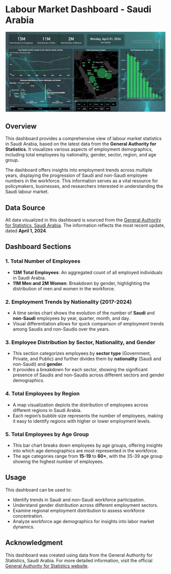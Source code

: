 # Labour Market Dashboard - Saudi Arabia

![Labour Market Statistics](Labour%20Market%20Statistics)

## Overview
This dashboard provides a comprehensive view of labour market statistics in Saudi Arabia, based on the latest data from the **General Authority for Statistics**. It visualizes various aspects of employment demographics, including total employees by nationality, gender, sector, region, and age group. 

The dashboard offers insights into employment trends across multiple years, displaying the progression of Saudi and non-Saudi employee numbers in the workforce. This information serves as a vital resource for policymakers, businesses, and researchers interested in understanding the Saudi labour market.

## Data Source
All data visualized in this dashboard is sourced from the [General Authority for Statistics, Saudi Arabia](https://www.stats.gov.sa/en/814). The information reflects the most recent update, dated **April 1, 2024**.

## Dashboard Sections

### 1. Total Number of Employees
- **13M Total Employees**: An aggregated count of all employed individuals in Saudi Arabia.
- **11M Men and 2M Women**: Breakdown by gender, highlighting the distribution of men and women in the workforce.

### 2. Employment Trends by Nationality (2017-2024)
- A time series chart shows the evolution of the number of **Saudi** and **non-Saudi** employees by year, quarter, month, and day.
- Visual differentiation allows for quick comparison of employment trends among Saudis and non-Saudis over the years.

### 3. Employee Distribution by Sector, Nationality, and Gender
- This section categorizes employees by **sector type** (Government, Private, and Public) and further divides them by **nationality** (Saudi and non-Saudi) and **gender**.
- It provides a breakdown for each sector, showing the significant presence of Saudis and non-Saudis across different sectors and gender demographics.

### 4. Total Employees by Region
- A map visualization depicts the distribution of employees across different regions in Saudi Arabia.
- Each region’s bubble size represents the number of employees, making it easy to identify regions with higher or lower employment levels.

### 5. Total Employees by Age Group
- This bar chart breaks down employees by age groups, offering insights into which age demographics are most represented in the workforce.
- The age categories range from **15-19** to **60+**, with the 35-39 age group showing the highest number of employees.

## Usage
This dashboard can be used to:
- Identify trends in Saudi and non-Saudi workforce participation.
- Understand gender distribution across different employment sectors.
- Examine regional employment distribution to assess workforce concentration.
- Analyze workforce age demographics for insights into labor market dynamics.

## Acknowledgment
This dashboard was created using data from the General Authority for Statistics, Saudi Arabia. For more detailed information, visit the official [General Authority for Statistics website](https://www.stats.gov.sa/en/814).
